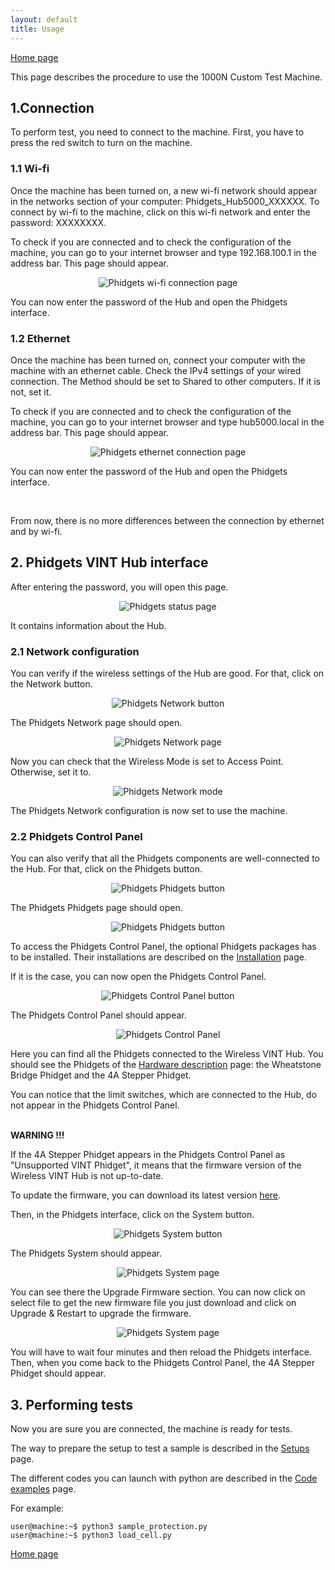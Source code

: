 ```yaml
---
layout: default
title: Usage
---
```


[Home page](index.markdown)

This page describes the procedure to use the 1000N Custom Test Machine.

## 1.Connection

To perform test, you need to connect to the machine. First, you have to press 
the red switch to turn on the machine.

### 1.1 Wi-fi

Once the machine has been turned on, a new wi-fi network should appear in the 
networks section of your computer: Phidgets_Hub5000_XXXXXX. To connect by wi-fi
to the machine, click on this wi-fi network and enter the password: XXXXXXXX.

To check if you are connected and to check the configuration of the machine, 
you can go to your internet browser and type 192.168.100.1 in the address bar.
This page should appear.

<p align="center">
<img src="./images/phidgets_accueil.png" align="center" title="Phidgets wi-fi connection page">
</p>

You can now enter the password of the Hub and open the Phidgets interface.

### 1.2 Ethernet

Once the machine has been turned on, connect your computer with the machine 
with an ethernet cable. Check the IPv4 settings of your wired connection. The
Method should be set to Shared to other computers. If it is not, set it. 

To check if you are connected and to check the configuration of the machine, 
you can go to your internet browser and type hub5000.local in the address bar.
This page should appear.

<p align="center">
<img src="./images/phidgets_accueil_ethernet.png" align="center" title="Phidgets ethernet connection page">
</p>

You can now enter the password of the Hub and open the Phidgets interface.

<br>

From now, there is no more differences between the connection by ethernet and 
by wi-fi.

## 2. Phidgets VINT Hub interface

After entering the password, you will open this page.

<p align="center">
<img src="./images/phidgets_status.png" align="center" title="Phidgets status page">
</p>

It contains information about the Hub.

### 2.1 Network configuration

You can verify if the wireless settings of the Hub are good. For that, click on
the Network button.

<p align="center">
<img src="./images/phidgets_statusnetwork.png" align="center" title="Phidgets Network button">
</p>

The Phidgets Network page should open.

<p align="center">
<img src="./images/phidgets_network.png" align="center" title="Phidgets Network page">
</p>

Now you can check that the Wireless Mode is set to Access Point. Otherwise, 
set it to.

<p align="center">
<img src="./images/phidgets_networkmode.png" align="center" title="Phidgets Network mode">
</p>

The Phidgets Network configuration is now set to use the machine. 

### 2.2 Phidgets Control Panel

You can also verify that all the Phidgets components are well-connected to the
Hub. For that, click on the Phidgets button. 

<p align="center">
<img src="./images/phidgets_statusphidget.png" align="center" title="Phidgets Phidgets button">
</p>

The Phidgets Phidgets page should open.

<p align="center">
<img src="./images/phidgets_phidgets.png" align="center" title="Phidgets Phidgets button">
</p>

To access the Phidgets Control Panel, the optional Phidgets packages has to be 
installed. Their installations are described on the 
[Installation](installation.markdown) page.

If it is the case, you can now open the Phidgets Control Panel. 

<p align="center">
<img src="./images/phidgets_phidgetscontrolpanel.png" align="center" title="Phidgets Control Panel button">
</p>

The Phidgets Control Panel should appear.

<p align="center">
<img src="./images/phidgets_controlpanel.png" align="center" title="Phidgets Control Panel">
</p>

Here you can find all the Phidgets connected to the Wireless VINT Hub. You
should see the Phidgets of the 
[Hardware description](hardware_description.markdown) page: the Wheatstone 
Bridge Phidget and the 4A Stepper Phidget.

You can notice that the limit switches, which are connected to the Hub, do not 
appear in the Phidgets Control Panel.

<br>
<B>WARNING !!!</B>

If the 4A Stepper Phidget appears in the Phidgets Control Panel as "Unsupported
VINT Phidget", it means that the firmware version of the Wireless VINT Hub is 
not up-to-date.

To update the firmware, you can download its latest version 
<a href="https://www.phidgets.com/downloads/phidgetsbc/HUB5000/phidgethub5000.bin">here</a>.

Then, in the Phidgets interface, click on the System button.

<p align="center">
<img src="./images/phidgets_statussysytem.png" align="center" title="Phidgets System button">
</p>

The Phidgets System should appear.

<p align="center">
<img src="./images/phidgets_system.png" align="center" title="Phidgets System page">
</p>

You can see there the Upgrade Firmware section. You can now click on select 
file to get the new firmware file you just download and click on Upgrade & 
Restart to upgrade the firmware.

<p align="center">
<img src="./images/phidgets_systemfirmware.png" align="center" title="Phidgets System page">
</p>

You will have to wait four minutes and then reload the Phidgets interface. 
Then, when you come back to the Phidgets Control Panel, the 4A Stepper Phidget 
should appear.

## 3. Performing tests

Now you are sure you are connected, the machine is ready for tests. 

The way to prepare the setup to test a sample is described in the
[Setups](setups.markdown) page.

The different codes you can launch with python are described in the 
[Code examples](code_example.markdown) page.

For example:
```console
user@machine:~$ python3 sample_protection.py
user@machine:~$ python3 load_cell.py
```
[Home page](index.markdown)
